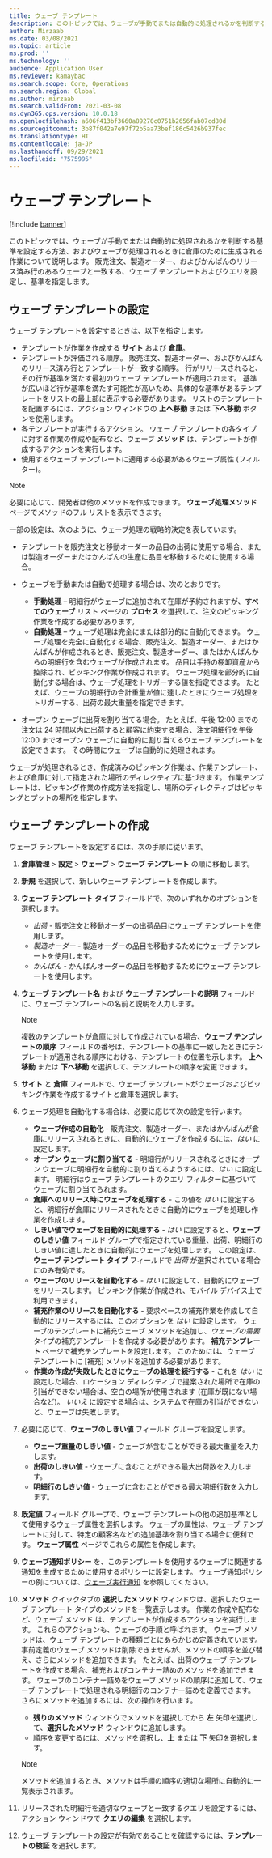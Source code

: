 ```yaml
---
title: ウェーブ テンプレート
description: このトピックでは、ウェーブが手動でまたは自動的に処理されるかを判断する基準を設定する方法、およびウェーブが処理されるときに倉庫のために生成される作業について説明します。
author: Mirzaab
ms.date: 03/08/2021
ms.topic: article
ms.prod: ''
ms.technology: ''
audience: Application User
ms.reviewer: kamaybac
ms.search.scope: Core, Operations
ms.search.region: Global
ms.author: mirzaab
ms.search.validFrom: 2021-03-08
ms.dyn365.ops.version: 10.0.18
ms.openlocfilehash: a606f413bf3660a89270c0751b2656fab07cd80d
ms.sourcegitcommit: 3b87f042a7e97f72b5aa73bef186c5426b937fec
ms.translationtype: HT
ms.contentlocale: ja-JP
ms.lasthandoff: 09/29/2021
ms.locfileid: "7575995"
---
```

# <a name="wave-templates"></a>ウェーブ テンプレート

[!include [banner](../includes/banner.md)]

このトピックでは、ウェーブが手動でまたは自動的に処理されるかを判断する基準を設定する方法、およびウェーブが処理されるときに倉庫のために生成される作業について説明します。 販売注文、製造オーダー、およびかんばんのリリース済み行のあるウェーブと一致する、ウェーブ テンプレートおよびクエリを設定し、基準を指定します。

## <a name="settings-for-wave-templates"></a>ウェーブ テンプレートの設定

ウェーブ テンプレートを設定するときは、以下を指定します。

- テンプレートが作業を作成する **サイト** および **倉庫**。
- テンプレートが評価される順序。 販売注文、製造オーダー、およびかんばんのリリース済み行とテンプレートが一致する順序。 行がリリースされると、その行が基準を満たす最初のウェーブ テンプレートが適用されます。 基準が広いほど行が基準を満たす可能性が高いため、具体的な基準があるテンプレートをリストの最上部に表示する必要があります。 リストのテンプレートを配置するには、アクション ウィンドウの **上へ移動** または **下へ移動** ボタンを使用します。
- 各テンプレートが実行するアクション。 ウェーブ テンプレートの各タイプに対する作業の作成や配布など、ウェーブ **メソッド** は、テンプレートが作成するアクションを実行します。
- 使用するウェーブ テンプレートに適用する必要があるウェーブ属性 (フィルター)。

> [!NOTE]
> 必要に応じて、開発者は他のメソッドを作成できます。 **ウェーブ処理メソッド** ページでメソッドのフル リストを表示できます。

一部の設定は、次のように、ウェーブ処理の戦略的決定を表しています。

- テンプレートを販売注文と移動オーダーの品目の出荷に使用する場合、または製造オーダーまたはかんばんの生産に品目を移動するために使用する場合。
- ウェーブを手動または自動で処理する場合は、次のとおりです。

  - **手動処理** – 明細行がウェーブに追加されて在庫が予約されますが、**すべてのウェーブ** リスト ページの **プロセス** を選択して、注文のピッキング作業を作成する必要があります。
  - **自動処理** – ウェーブ処理は完全にまたは部分的に自動化できます。 ウェーブ処理を完全に自動化する場合、販売注文、製造オーダー、またはかんばんが作成されるとき、販売注文、製造オーダー、またはかんばんからの明細行を含むウェーブが作成されます。 品目は手持の棚卸資産から控除され、ピッキング作業が作成されます。 ウェーブ処理を部分的に自動化する場合は、ウェーブ処理をトリガーする値を指定できます。 たとえば、ウェーブの明細行の合計重量が値に達したときにウェーブ処理をトリガーする、出荷の最大重量を指定できます。

- オープン ウェーブに出荷を割り当てる場合。 たとえば、午後 12:00 までの注文は 24 時間以内に出荷すると顧客に約束する場合、注文明細行を午後 12:00 までオープン ウェーブに自動的に割り当てるウェーブ テンプレートを設定できます。 その時間にウェーブは自動的に処理されます。

ウェーブが処理されるとき、作成済みのピッキング作業は、作業テンプレート、および倉庫に対して指定された場所のディレクティブに基づきます。 作業テンプレートは、ピッキング作業の作成方法を指定し、場所のディレクティブはピッキングとプットの場所を指定します。

## <a name="create-a-wave-template"></a>ウェーブ テンプレートの作成

ウェーブ テンプレートを設定するには、次の手順に従います。

1. **倉庫管理** \> **設定** \> **ウェーブ** \> **ウェーブ テンプレート** の順に移動します。
1. **新規** を選択して、新しいウェーブ テンプレートを作成します。
1. **ウェーブ テンプレート タイプ** フィールドで、次のいずれかのオプションを選択します。

    - *出荷* - 販売注文と移動オーダーの出荷品目にウェーブ テンプレートを使用します。
    - *製造オーダー* - 製造オーダーの品目を移動するためにウェーブ テンプレートを使用します。
    - *かんばん* - かんばんオーダーの品目を移動するためにウェーブ テンプレートを使用します。

1. **ウェーブ テンプレート名** および **ウェーブ テンプレートの説明** フィールドに、ウェーブ テンプレートの名前と説明を入力します。

    > [!NOTE]
    > 複数のテンプレートが倉庫に対して作成されている場合、**ウェーブ テンプレートの順序** フィールドの番号は、テンプレートの基準に一致したときにテンプレートが適用される順序における、テンプレートの位置を示します。 **上へ移動** または **下へ移動** を選択して、テンプレートの順序を変更できます。

1. **サイト** と **倉庫** フィールドで、ウェーブ テンプレートがウェーブおよびピッキング作業を作成するサイトと倉庫を選択します。
1. ウェーブ処理を自動化する場合は、必要に応じて次の設定を行います。

    - **ウェーブ作成の自動化** - 販売注文、製造オーダー、またはかんばんが倉庫にリリースされるときに、自動的にウェーブを作成するには、*はい* に設定します。
    - **オープン ウェーブに割り当てる** - 明細行がリリースされるときにオープン ウェーブに明細行を自動的に割り当てるようするには、*はい* に設定します。 明細行はウェーブ テンプレートのクエリ フィルターに基づいてウェーブに割り当てられます。
    - **倉庫へのリリース時にウェーブを処理する** - この値を *はい* に設定すると、明細行が倉庫にリリースされたときに自動的にウェーブを処理し作業を作成します。
    - **しきい値でウェーブを自動的に処理する** - *はい* に設定すると、**ウェーブのしきい値** フィールド グループで指定されている重量、出荷、明細行のしきい値に達したときに自動的にウェーブを処理します。 この設定は、**ウェーブ テンプレート タイプ** フィールドで *出荷* が選択されている場合にのみ有効です。
    - **ウェーブのリリースを自動化する** - *はい* に設定して、自動的にウェーブをリリースします。 ピッキング作業が作成され、モバイル デバイス上で利用できます。
    - **補充作業のリリースを自動化する** - 要求ベースの補充作業を作成して自動的にリリースするには、このオプションを *はい* に設定します。 ウェーブのテンプレートに補充ウェーブ メソッドを追加し、*ウェーブの需要* タイプの補充テンプレートを作成する必要があります。 **補充テンプレート** ページで補充テンプレートを設定します。 このためには、ウェーブ テンプレートに [補充] メソッドを追加する必要があります。
    - **作業の作成が失敗したときにウェーブの処理を続行する** - これを *はい* に設定した場合、ロケーション ディレクティブで提案された場所で在庫の引当ができない場合は、空白の場所が使用されます (在庫が既にない場合など)。 *いいえ* に設定する場合は、システムで在庫の引当ができないと、ウェーブは失敗します。

1. 必要に応じて、**ウェーブのしきい値** フィールド グループを設定します。
    - **ウェーブ重量のしきい値** - ウェーブが含むことができる最大重量を入力します。
    - **出荷のしきい値** - ウェーブに含むことができる最大出荷数を入力します。
    - **明細行のしきい値** - ウェーブに含むことができる最大明細行数を入力します。

1. **既定値** フィールド グループで、ウェーブ テンプレートの他の追加基準として使用するウェーブ属性を選択します。 ウェーブの属性は、ウェーブ テンプレートに対して、特定の顧客名などの追加基準を割り当てる場合に便利です。 **ウェーブ属性** ページでこれらの属性を作成します。 

1. **ウェーブ通知ポリシー** を、このテンプレートを使用するウェーブに関連する通知を生成するために使用するポリシーに設定します。 ウェーブ通知ポリシーの例については、[ウェーブ実行通知](wave-execution-notifications.md) を参照してください。

1. **メソッド** クイックタブの **選択したメソッド** ウィンドウは、選択したウェーブ テンプレート タイプのメソッドを一覧表示します。 作業の作成や配布など、ウェーブ メソッド は、テンプレートが作成するアクションを実行します。 これらのアクションも、ウェーブの手順と呼ばれます。 ウェーブ メソッドは、ウェーブ テンプレートの種類ごとにあらかじめ定義されています。 事前定義のウェーブ メソッドは削除できませんが、メソッドの順序を並び替え、さらにメソッドを追加できます。 たとえば、出荷のウェーブ テンプレートを作成する場合、補充およびコンテナー詰めのメソッドを追加できます。 ウェーブのコンテナー詰めをウェーブ メソッドの順序に追加して、ウェーブ テンプレートで処理される明細行のコンテナー詰めを定義できます。 さらにメソッドを追加するには、次の操作を行います。

    - **残りのメソッド** ウィンドウでメソッドを選択してから **左** 矢印を選択して、**選択したメソッド** ウィンドウに追加します。
    - 順序を変更するには、メソッドを選択し、**上** または **下** 矢印を選択します。

    > [!NOTE]
    > メソッドを追加するとき、メソッドは手順の順序の適切な場所に自動的に一覧表示されます。

1. リリースされた明細行を適切なウェーブと一致するクエリを設定するには、アクション ウィンドウで **クエリの編集** を選択します。
1. ウェーブ テンプレートの設定が有効であることを確認するには、**テンプレートの検証** を選択します。
